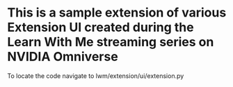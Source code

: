 # This is a sample extension of various Extension UI created during the Learn With Me streaming series on NVIDIA Omniverse

To locate the code navigate to
lwm/extension/ui/extension.py